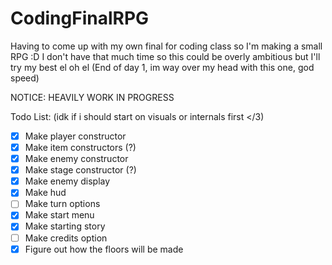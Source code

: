 # CodingFinalRPG
Having to come up with my own final for coding class so I'm making a small RPG :D
I don't have that much time so this could be overly ambitious but I'll try my best el oh el
(End of day 1, im way over my head with this one, god speed)

NOTICE: HEAVILY WORK IN PROGRESS

Todo List:
(idk if i should start on visuals or internals first </3)
- [x] Make player constructor
- [x] Make item constructors (?)
- [x] Make enemy constructor 
- [x] Make stage constructor (?)
- [x] Make enemy display
- [x] Make hud
- [ ] Make turn options
- [x] Make start menu
- [x] Make starting story
- [ ] Make credits option
- [x] Figure out how the floors will be made
